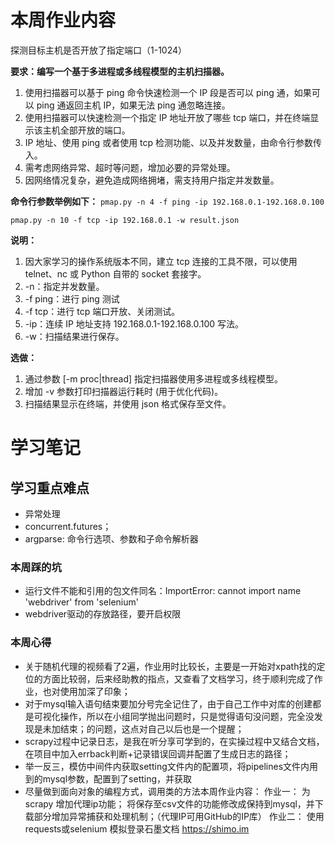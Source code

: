 # 本周作业内容

探测目标主机是否开放了指定端口（1-1024）

**要求：编写一个基于多进程或多线程模型的主机扫描器。**

1. 使用扫描器可以基于 ping 命令快速检测一个 IP 段是否可以 ping 通，如果可以 ping 通返回主机 IP，如果无法 ping 通忽略连接。
2. 使用扫描器可以快速检测一个指定 IP 地址开放了哪些 tcp 端口，并在终端显示该主机全部开放的端口。
3. IP 地址、使用 ping 或者使用 tcp 检测功能、以及并发数量，由命令行参数传入。
4. 需考虑网络异常、超时等问题，增加必要的异常处理。
5. 因网络情况复杂，避免造成网络拥堵，需支持用户指定并发数量。

**命令行参数举例如下：**
`pmap.py -n 4 -f ping -ip 192.168.0.1-192.168.0.100`

`pmap.py -n 10 -f tcp -ip 192.168.0.1 -w result.json`

**说明：**

1. 因大家学习的操作系统版本不同，建立 tcp 连接的工具不限，可以使用 telnet、nc 或 Python 自带的 socket 套接字。
2. -n：指定并发数量。
3. -f ping：进行 ping 测试
4. -f tcp：进行 tcp 端口开放、关闭测试。
5. -ip：连续 IP 地址支持 192.168.0.1-192.168.0.100 写法。
6. -w：扫描结果进行保存。

**选做：**

1. 通过参数 [-m proc|thread] 指定扫描器使用多进程或多线程模型。
2. 增加 -v 参数打印扫描器运行耗时 (用于优化代码)。
3. 扫描结果显示在终端，并使用 json 格式保存至文件。

# 学习笔记

## 学习重点难点

+ 异常处理
+ concurrent.futures；
+ argparse: 命令行选项、参数和子命令解析器

### 本周踩的坑

+ 运行文件不能和引用的包文件同名：ImportError: cannot import name 'webdriver' from 'selenium'
+ webdriver驱动的存放路径，要开启权限

### 本周心得

+ 关于随机代理的视频看了2遍，作业用时比较长，主要是一开始对xpath找的定位的方面比较弱，后来经助教的指点，又查看了文档学习，终于顺利完成了作业，也对使用加深了印象；
+ 对于mysql输入语句结束要加分号完全记住了，由于自己工作中对库的创建都是可视化操作，所以在小组同学抛出问题时，只是觉得语句没问题，完全没发现是未加结束；的问题，这点对自己以后也是一个提醒；
+ scrapy过程中记录日志，是我在听分享可学到的，在实操过程中又结合文档，在项目中加入errback判断+记录错误回调并配置了生成日志的路径；
+ 举一反三，模仿中间件内获取setting文件内的配置项，将pipelines文件内用到的mysql参数，配置到了setting，并获取
+ 尽量做到面向对象的编程方式，调用类的方法本周作业内容：
  作业一：
  为scrapy 增加代理ip功能；
  将保存至csv文件的功能修改成保持到mysql，并下载部分增加异常捕获和处理机制；（代理IP可用GitHub的IP库）
  作业二：
  使用requests或selenium 模拟登录石墨文档 https://shimo.im
